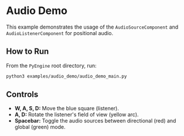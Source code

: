 # Audio Demo

This example demonstrates the usage of the `AudioSourceComponent` and `AudioListenerComponent` for positional audio.

## How to Run

From the `PyEngine` root directory, run:

```bash
python3 examples/audio_demo/audio_demo_main.py
```

## Controls

- **W, A, S, D:** Move the blue square (listener).
- **A, D:** Rotate the listener's field of view (yellow arc).
- **Spacebar:** Toggle the audio sources between directional (red) and global (green) mode.


